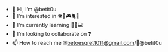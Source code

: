 - 👋 Hi, I’m @betit0u
- 👀 I’m interested in ⚽🎵🎮🐈🍕
- 🌱 I’m currently learning 👨‍💻💻
- 💞️ I’m looking to collaborate on ❓
- 📫 How to reach me ✉betoesqret1011@gmail.com/📱@betit0u

<!---
betit0u/betit0u is a ✨ special ✨ repository because its `README.md` (this file) appears on your GitHub profile.
You can click the Preview link to take a look at your changes.
--->

